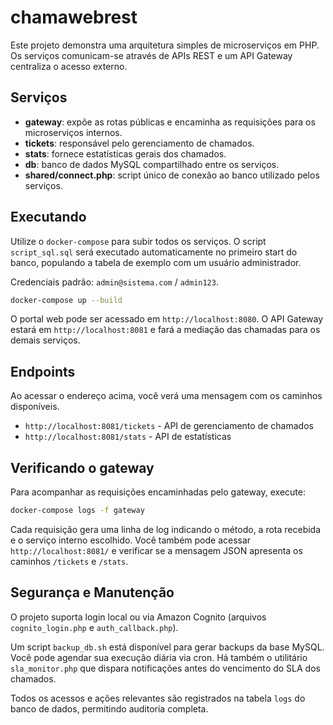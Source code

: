 # chamawebrest

Este projeto demonstra uma arquitetura simples de microserviços em PHP. Os serviços comunicam-se através de APIs REST e um API Gateway centraliza o acesso externo.

## Serviços

- **gateway**: expõe as rotas públicas e encaminha as requisições para os microserviços internos.
- **tickets**: responsável pelo gerenciamento de chamados.
- **stats**: fornece estatísticas gerais dos chamados.
- **db**: banco de dados MySQL compartilhado entre os serviços.
- **shared/connect.php**: script único de conexão ao banco utilizado pelos serviços.

## Executando

Utilize o `docker-compose` para subir todos os serviços. O script `script_sql.sql` 
será executado automaticamente no primeiro start do banco, populando a tabela de
exemplo com um usuário administrador.

Credenciais padrão: `admin@sistema.com` / `admin123`.

```bash
docker-compose up --build
```

O portal web pode ser acessado em `http://localhost:8080`.
O API Gateway estará em `http://localhost:8081` e fará a mediação das chamadas para os demais serviços.

## Endpoints

Ao acessar o endereço acima, você verá uma mensagem com os caminhos disponíveis.

- `http://localhost:8081/tickets` - API de gerenciamento de chamados
- `http://localhost:8081/stats` - API de estatísticas

## Verificando o gateway

Para acompanhar as requisições encaminhadas pelo gateway, execute:

```bash
docker-compose logs -f gateway
```

Cada requisição gera uma linha de log indicando o método, a rota recebida e o serviço interno escolhido. Você também pode acessar `http://localhost:8081/` e verificar se a mensagem JSON apresenta os caminhos `/tickets` e `/stats`.

## Segurança e Manutenção

O projeto suporta login local ou via Amazon Cognito (arquivos `cognito_login.php` e `auth_callback.php`).

Um script `backup_db.sh` está disponível para gerar backups da base MySQL. Você pode agendar sua execução diária via cron. Há também o utilitário `sla_monitor.php` que dispara notificações antes do vencimento do SLA dos chamados.

Todos os acessos e ações relevantes são registrados na tabela `logs` do banco de dados, permitindo auditoria completa.
